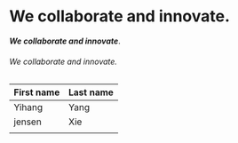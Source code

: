 # We collaborate and innovate.
***We collaborate and innovate***.
###### We collaborate and innovate.

| First name |Last name|
|------------|---------|
| Yihang     |Yang     |
| jensen     |Xie      |
|            |         |
